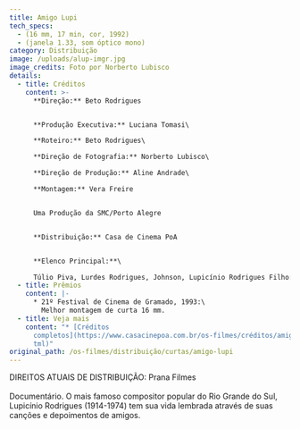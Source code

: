 ```yaml
---
title: Amigo Lupi
tech_specs:
  - (16 mm, 17 min, cor, 1992)
  - (janela 1.33, som óptico mono)
category: Distribuição
image: /uploads/alup-imgr.jpg
image_credits: Foto por Norberto Lubisco
details:
  - title: Créditos
    content: >-
      **Direção:** Beto Rodrigues


      **Produção Executiva:** Luciana Tomasi\

      **Roteiro:** Beto Rodrigues\

      **Direção de Fotografia:** Norberto Lubisco\

      **Direção de Produção:** Aline Andrade\

      **Montagem:** Vera Freire


      Uma Produção da SMC/Porto Alegre


      **Distribuição:** Casa de Cinema PoA


      **Elenco Principal:**\

      Túlio Piva, Lurdes Rodrigues, Johnson, Lupicínio Rodrigues Filho: depoimentos
  - title: Prêmios
    content: |-
      * 21º Festival de Cinema de Gramado, 1993:\
        Melhor montagem de curta 16 mm.
  - title: Veja mais
    content: "* [Créditos
      completos](https://www.casacinepoa.com.br/os-filmes/créditos/amigo-lupi.h\
      tml)"
original_path: /os-filmes/distribuição/curtas/amigo-lupi
---
```

D﻿IREITOS ATUAIS DE DISTRIBUIÇÃO: Prana Filmes\
\
Documentário. O mais famoso compositor popular do Rio Grande do Sul, Lupicínio Rodrigues (1914-1974) tem sua vida lembrada através de suas canções e depoimentos de amigos.